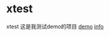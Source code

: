 # xtest
xtest
这是我测试demo的项目
[demo](https://arvinxian.github.io/xtest/)
[info](https://www.baidu.com)
